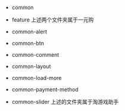 + common
+ feature
上述两个文件夹属于一元购

+ common-alert
+ common-btn
+ common-comment
+ common-layout
+ common-load-more
+ common-payment-method
+ common-slider
上述的文件夹属于淘游戏助手
